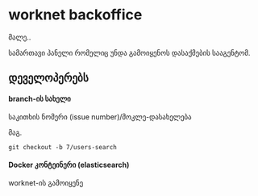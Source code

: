 # worknet backoffice
მალე..

სამართავი პანელი რომელიც უნდა გამოიყენოს დასაქმების სააგენტომ.

## დეველოპერებს
#### branch-ის სახელი
საკითხის ნომერი (issue number)/მოკლე-დასახელება

მაგ.
```
git checkout -b 7/users-search
```

#### Docker კონტეინერი (elasticsearch)
worknet-ის გამოიყენე

